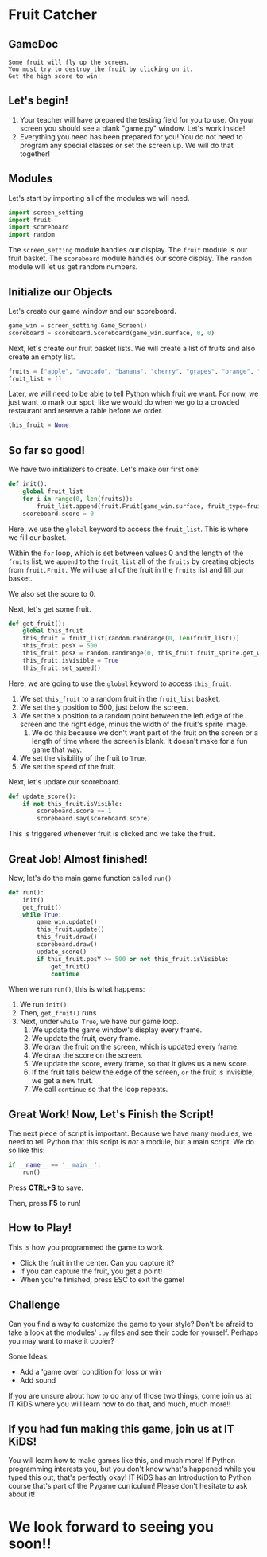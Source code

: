 # Fruit Catcher

## GameDoc
```GameDoc
Some fruit will fly up the screen. 
You must try to destroy the fruit by clicking on it. 
Get the high score to win!
```

## Let's begin!
1. Your teacher will have prepared the testing field for you to use. On your screen you should see a blank "game.py" window. Let's work inside!
2. Everything you need has been prepared for you! You do not need to program any special classes or set the screen up. We will do that together!

## Modules
Let's start by importing all of the modules we will need.
```Python
import screen_setting  
import fruit  
import scoreboard  
import random
```

The `screen_setting` module handles our display.
The `fruit` module is our fruit basket.
The `scoreboard` module handles our score display.
The `random` module will let us get random numbers.

## Initialize our Objects
Let's create our game window and our scoreboard.
```Python
game_win = screen_setting.Game_Screen()  
scoreboard = scoreboard.Scoreboard(game_win.surface, 0, 0)
```
Next, let's create our fruit basket lists.
We will create a list of fruits and also create an empty list.
```Python
fruits = ["apple", "avocado", "banana", "cherry", "grapes", "orange", "strawberry"]  
fruit_list = []
```

Later, we will need to be able to tell Python which fruit we want. For now, we just want to mark our spot, like we would do when we go to a crowded restaurant and reserve a table before we order.
```Python
this_fruit = None
```

## So far so good!
We have two initializers to create. Let's make our first one!
```Python
def init():  
    global fruit_list  
    for i in range(0, len(fruits)):  
        fruit_list.append(fruit.Fruit(game_win.surface, fruit_type=fruits[i]))  
    scoreboard.score = 0
```
Here, we use the `global` keyword to access the `fruit_list`. This is where we fill our basket.

Within the `for` loop, which is set between values 0 and the length of the `fruits` list, we `append` to the `fruit_list` all of the `fruits` by creating objects from `fruit.Fruit.`  We will use all of the fruit in the `fruits` list and fill our basket.

We also set the score to 0.

Next, let's get some fruit.
```Python
def get_fruit():  
    global this_fruit  
    this_fruit = fruit_list[random.randrange(0, len(fruit_list))]  
    this_fruit.posY = 500  
    this_fruit.posX = random.randrange(0, this_fruit.fruit_sprite.get_width())  
    this_fruit.isVisible = True  
    this_fruit.set_speed()
```

Here, we are going to use the `global` keyword to access `this_fruit`.
1. We set `this_fruit` to a random fruit in the `fruit_list` basket.
2. We set the y position to 500, just below the screen.
3. We set the x position to a random point between the left edge of the screen and the right edge, minus the width of the fruit's sprite image.
	1. We do this because we don't want part of the fruit on the screen or a length of time where the screen is blank. It doesn't make for a fun game that way.
4. We set the visibility of the fruit to `True`.
5. We set the speed of the fruit. 

Next, let's update our scoreboard.
```Python
def update_score():  
    if not this_fruit.isVisible:  
        scoreboard.score += 1  
        scoreboard.say(scoreboard.score)
```
This is triggered whenever fruit is clicked and we take the fruit.

## Great Job! Almost finished!
Now, let's do the main game function called `run()`
```Python
def run():  
    init()  
    get_fruit()  
    while True:  
        game_win.update()  
        this_fruit.update()  
        this_fruit.draw()  
        scoreboard.draw()  
        update_score()  
        if this_fruit.posY >= 500 or not this_fruit.isVisible:  
            get_fruit()  
            continue
```
When we run `run()`, this is what happens:
1. We run `init()`
2. Then, `get_fruit()` runs
3. Next, under `while True`, we have our game loop.
	1. We update the game window's display every frame.
	2. We update the fruit, every frame.
	3. We draw the fruit on the screen, which is updated every frame.
	4. We draw the score on the screen.
	5. We update the score, every frame, so that it gives us a new score.
	6. If the fruit falls below the edge of the screen, `or` the fruit is invisible, we get a new fruit.
	7. We call `continue` so that the loop repeats.

## Great Work! Now, Let's Finish the Script!
The next piece of script is important. Because we have many modules, we need to tell Python that this script is *not* a module, but a main script. We do so like this:
```Python
if __name__ == '__main__':
	run()
```

Press **CTRL+S** to save. 

Then, press **F5** to run!

## How to Play!
This is how you programmed the game to work.
- Click the fruit in the center. Can you capture it?
- If you can capture the fruit, you get a point!
- When you're finished, press ESC to exit the game!

## Challenge
Can you find a way to customize the game to your style? 
Don't be afraid to take a look at the modules' `.py` files and see their code for yourself. Perhaps you may want to make it cooler?

Some Ideas:
- Add a 'game over' condition for loss or win
- Add sound

If you are unsure about how to do any of those two things, come join us at IT KiDS where you will learn how to do that, and much, much more!!

## If you had fun making this game, join us at IT KiDS!
You will learn how to make games like this, and much more! If Python programming interests you, but you don't know what's happened while you typed this out, that's perfectly okay! IT KiDS has an Introduction to Python course that's part of the Pygame curriculum! Please don't hesitate to ask about it!

# We look forward to seeing you soon!!
